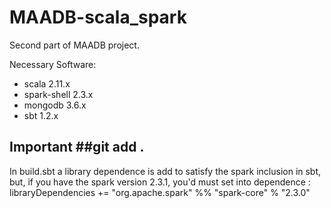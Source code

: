 # MAADB-scala_spark #

Second part of MAADB project.

Necessary Software:
* scala 2.11.x
* spark-shell 2.3.x
* mongodb 3.6.x
* sbt 1.2.x

## Important ##git add .

In build.sbt a library dependence is add to satisfy the spark inclusion in sbt, 
but, if you have the spark version 2.3.1, you'd must set into dependence :
libraryDependencies += "org.apache.spark" %% "spark-core" % "2.3.0"
 
